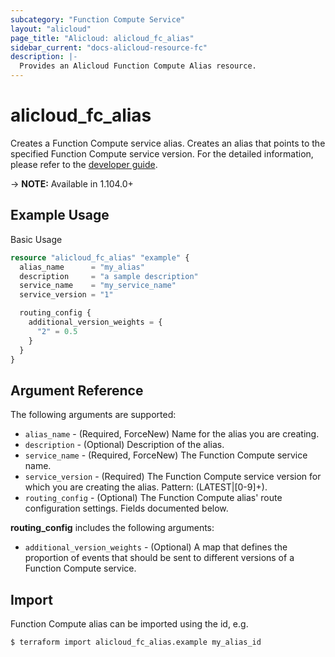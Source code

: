 ```yaml
---
subcategory: "Function Compute Service"
layout: "alicloud"
page_title: "Alicloud: alicloud_fc_alias"
sidebar_current: "docs-alicloud-resource-fc"
description: |-
  Provides an Alicloud Function Compute Alias resource. 
---
```


# alicloud\_fc\_alias

Creates a Function Compute service alias. Creates an alias that points to the specified Function Compute service version. 
 For the detailed information, please refer to the [developer guide](https://www.alibabacloud.com/help/doc-detail/171635.htm).

-> **NOTE:** Available in 1.104.0+


## Example Usage

Basic Usage

```terraform
resource "alicloud_fc_alias" "example" {
  alias_name      = "my_alias"
  description     = "a sample description"
  service_name    = "my_service_name"
  service_version = "1"

  routing_config {
    additional_version_weights = {
      "2" = 0.5
    }
  }
}
```

## Argument Reference

The following arguments are supported:

* `alias_name` - (Required, ForceNew) Name for the alias you are creating. 
* `description` - (Optional) Description of the alias.
* `service_name` - (Required, ForceNew) The Function Compute service name.
* `service_version` - (Required) The Function Compute service version for which you are creating the alias. Pattern: (LATEST|[0-9]+).
* `routing_config` - (Optional) The Function Compute alias' route configuration settings. Fields documented below.

**routing_config** includes the following arguments:

* `additional_version_weights` - (Optional) A map that defines the proportion of events that should be sent to different versions of a Function Compute service.


## Import

Function Compute alias can be imported using the id, e.g.

```
$ terraform import alicloud_fc_alias.example my_alias_id
```

